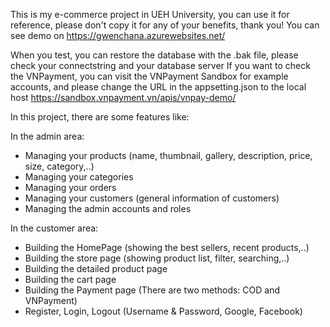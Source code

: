 This is my e-commerce project in UEH University, you can use it for reference, please don't copy it for any of your benefits, thank you!
You can see demo on https://gwenchana.azurewebsites.net/

When you test, you can restore the database with the .bak file, please check your connectstring and your database server
If you want to check the VNPayment, you can visit the VNPayment Sandbox for example accounts, and please change the URL in the appsetting.json to the local host
https://sandbox.vnpayment.vn/apis/vnpay-demo/

In this project, there are some features like:

In the admin area:
  - Managing your products (name, thumbnail, gallery, description, price, size, category,..)
  - Managing your categories
  - Managing your orders
  - Managing your customers (general information of customers)
  - Managing the admin accounts and roles

In the customer area:
  - Building the HomePage (showing the best sellers, recent products,..)
  - Building the store page (showing product list, filter, searching,..)
  - Building the detailed product page
  - Building the cart page
  - Building the Payment page (There are two methods: COD and VNPayment)
  - Register, Login, Logout (Username & Password, Google, Facebook)
